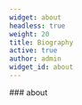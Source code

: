```yaml
---
widget: about
headless: true
weight: 20
title: Biography
active: true
author: admin
widget_id: about
---
```

\### about